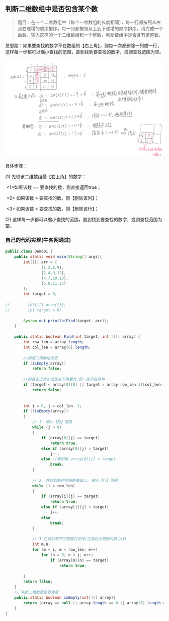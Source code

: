 ## 判断二维数组中是否包含某个数

> 题目：在一个二维数组中（每个一维数组的长度相同），每一行都按照从左到右递增的顺序排序，每一列都按照从上到下递增的顺序排序。请完成一个函数，输入这样的一个二维数组和一个整数，判断数组中是否含有该整数。

总思路：如果要查找的数字不在数组的【右上角】，则每一次都删除一列或一行，这样每一步都可以缩小查找的范围，直到找到要查找的数字，或则查找范围为空。

<img src=".\img\001.png" style="zoom:75%;" />

具体步骤：

(1) 先取该二维数组最【右上角】的数字：

​    <1>如果该数 == 要查找的数，则直接返回true；

​    <2> 如果该数 > 要查找的数，则【删除该列】；

​    <3> 如果该数 < 要查找的数，则【删除该行】；

(2) 这样每一步都可以缩小查找的范围，直到找到要查找的数字，或则查找范围为空。

### 自己的代码实现(牛客网通过)

```java
public class Demo01 {
    public static void main(String[] args){
        int[][] arr = {
                {1,2,8,9},
                {2,4,9,12},
                {4,7,10,13},
                {6,8,11,15}
        };
        int target = 6;

//        int[][] arr={{}};
//        int target = 0;

        System.out.println(Find(target, arr));
    }
    
    public static boolean Find(int target, int [][] array) {
        int row_len = array.length;
        int col_len = array[0].length;
	
        //如果二维数组为空
        if (isEmpty(array))
            return false;
	
        //如果左上角小或比右下角要大,则一定不在其中
        if (target < array[0][0] || target > array[row_len-1][col_len-1])
            return false;


        int i = 0, j = col_len -1;
        if (!isEmpty(array))
        {
            // 1. 缩小【列】范围
            while (j > 0)
            {
                if (array[0][j] == target)
                    return true;
                else if (array[0][j] > target)
                    j--;
                else //即如果 array[0][j] < target
                    break;
            }

            // 2. 在找到的列范围的基础上, 缩小【行】范围
            while (i < row_len)
            {
                if (array[i][j] == target)
                    return true;
                else if (array[i][j] < target)
                    i++;
                else
                    break;
            }

            // 3.在最后剩下的范围内寻找(在最后小范围内暴力找)
            int m,n;
            for (m = i; m < row_len; m++)
                for (n = 0; n < j; n++)
                    if (array[m][n] == target)
                        return true;

        }
        return false;
    }
    // 判断二维数组是否为空
    public static boolean isEmpty(int[][] array){
        return (array == null || array.length == 0 || array[0].length == 0);
    }
}
```